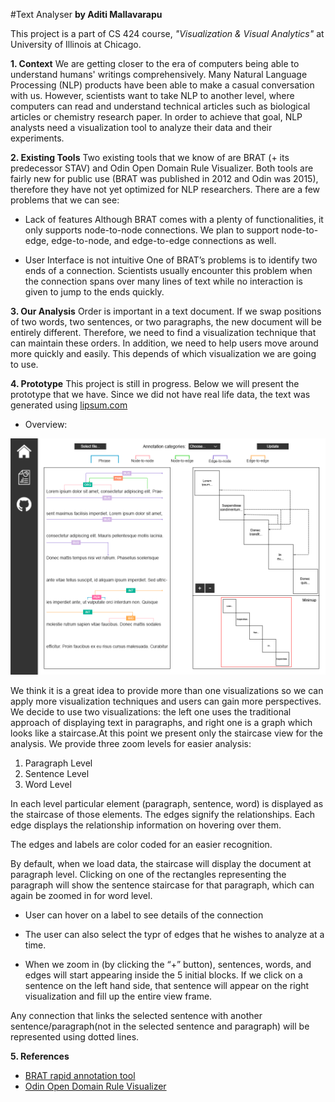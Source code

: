 #Text Analyser
**by Aditi Mallavarapu**

This project is a part of CS 424 course, _"Visualization & Visual Analytics"_ at University of Illinois at Chicago.

**1. Context**
We are getting closer to the era of computers being able to understand humans' writings comprehensively. Many Natural Language 
Processing (NLP) products have been able to make a casual conversation with us. However, scientists want to take NLP to 
another level, where computers can read and understand technical articles such as biological articles or chemistry research 
paper. In order to achieve that goal, NLP analysts need a visualization tool to analyze their data and their experiments.

**2. Existing Tools**
Two existing tools that we know of are BRAT (+ its predecessor STAV) and Odin Open Domain Rule Visualizer. Both tools are 
fairly new for public use (BRAT was published in 2012 and Odin was 2015), therefore they have not yet optimized for NLP 
researchers. There are a few problems that we can see:
- Lack of features
Although BRAT comes with a plenty of functionalities, it only supports node-to-node connections. We plan to support 
node-to-edge, edge-to-node, and edge-to-edge connections as well.

- User Interface is not intuitive
One of BRAT’s problems is to identify two ends of a connection. Scientists usually encounter this problem when the connection 
spans over many lines of text while no interaction is given to jump to the ends quickly. 

**3. Our Analysis**
Order is important in a text document. If we swap positions of two words, two sentences, or two paragraphs, the new document 
will be entirely different. Therefore, we need to find a visualization technique that can maintain these orders.
In addition, we need to help users move around more quickly and easily. This depends of which visualization we are going to use.

**4. Prototype**
This project is still in progress. Below we will present the prototype that we have. Since we did not have real life data, the 
text was generated using [lipsum.com](http://lipsum.com)

- Overview:

![Overview](https://github.com/eightplusone/UIC_CS424_P3/blob/master/design%20guidelines/screen/lorem-01.png)

We think it is a great idea to provide more than one visualizations so we can apply more visualization techniques and users 
can gain more perspectives. We decide to use two visualizations: the left one uses the traditional approach of displaying text 
in paragraphs, and right one is a graph which looks like a staircase.At this point we present only the staircase view for the
analysis. We provide three zoom levels for easier analysis: 
1) Paragraph Level
2) Sentence Level
3) Word Level

In each level particular element (paragraph, sentence, word) is displayed as the staircase of those elements. The edges signify 
the relationships. Each edge displays the relationship information on hovering over them.

The edges and labels are color coded for an easier recognition.

By default, when we load data, the staircase will display the document at paragraph level. Clicking on one of the rectangles
representing the paragraph will show the sentence staircase for that paragraph, which can again be zoomed in for word level. 

- User can hover on a label to see details of the connection

- The user can also select the typr of edges that he wishes to analyze at a time.

- When we zoom in (by clicking the “+” button), sentences, words, and edges will start appearing inside the 5 initial blocks. 
If we click on a sentence on the left hand side, that sentence will appear on the right visualization and fill up the entire 
view frame. 

Any connection that links the selected sentence with another sentence/paragraph(not in the selected sentence and paragraph) will be represented using dotted lines.

**5. References**
- [BRAT rapid annotation tool](http://brat.nlplab.org/)
- [Odin Open Domain Rule Visualizer](http://agathon.sista.arizona.edu:8080/odinweb/open/enterRules)
